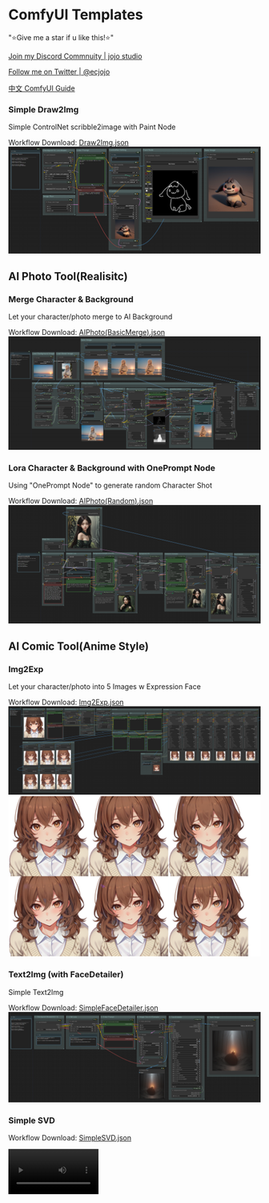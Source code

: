 # ComfyUI Templates

"⭐Give me a star if u like this!⭐"

[Join my Discord Commnuity | jojo studio](https://discord.gg/qxQMyjkcqE)

[Follow me on Twitter | @ecjojo](https://twitter.com/ecjojo_ai)

[中文 ComfyUI Guide](https://www.patreon.com/ecjojo)


### Simple Draw2Img
Simple ControlNet scribble2image with Paint Node

Workflow Download:
[Draw2Img.json](https://github.com/ecjojo/ComfyUI-Templates/blob/main/Draw2Img/SimpleDraw2Img.json) 
![Workflow](https://github.com/ecjojo/ComfyUI-Templates/blob/main/Draw2Img/SimpleDraw2Img.png)

## AI Photo Tool(Realisitc)

### Merge Character & Background
Let your character/photo merge to AI Background

Workflow Download:
[AIPhoto(BasicMerge).json](https://github.com/ecjojo/ComfyUI-Templates/blob/main/AIPhotoTool/AIPhoto(BasicMerge).json) 
![Workflow](https://github.com/ecjojo/ComfyUI-Templates/blob/main/AIPhotoTool/AIPhoto(BasicMerge).png)

### Lora Character & Background with OnePrompt Node
Using "OnePrompt Node" to generate random Character Shot

Workflow Download:
[AIPhoto(Random).json](https://github.com/ecjojo/ComfyUI-Templates/blob/main/AIPhotoTool/AIPhoto(CharacterLora).json) 
![Workflow](https://github.com/ecjojo/ComfyUI-Templates/blob/main/AIPhotoTool/AIPhoto(CharacterLora).png)

## AI Comic Tool(Anime Style)

### Img2Exp
Let your character/photo into 5 Images w Expression Face

Workflow Download:
[Img2Exp.json](https://github.com/ecjojo/ComfyUI-Templates/blob/main/AIComicTool/Img2Exp.json) 
![Workflow](https://github.com/ecjojo/ComfyUI-Templates/blob/main/AIComicTool/Img2Exp.png)
![Demo](https://github.com/ecjojo/ComfyUI-Templates/blob/main/AIComicTool/Img2Exp_demo01.png)

### Text2Img (with FaceDetailer)
Simple Text2Img

Workflow Download:
[SimpleFaceDetailer.json](https://github.com/ecjojo/ComfyUI-Templates/blob/main/Text2Img/txt2img.json) 
![Workflow](https://github.com/ecjojo/ComfyUI-Templates/blob/main/Text2Img/txt2img.png)

### Simple SVD

Workflow Download:
[SimpleSVD.json](https://github.com/ecjojo/ComfyUI-Templates/blob/main/SVD/SimpleSVD_ver2.json) 

<video src='https://github.com/ecjojo/ComfyUI-Templates/assets/48451938/6c3220de-ff41-411a-a891-27ace749f5a1.mp4' width=180/>
<video src='https://github.com/ecjojo/ComfyUI-Templates/assets/48451938/4e7bc1a1-bbcd-492b-abd4-1c41ff5d1911.mp4' width=180/>




